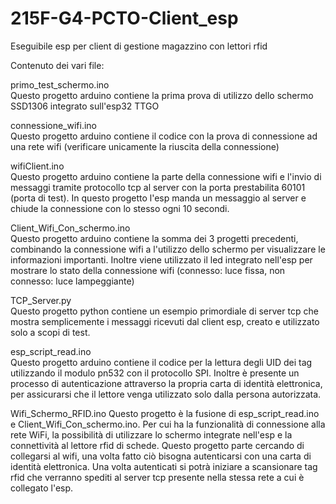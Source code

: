 # 215F-G4-PCTO-Client_esp
Eseguibile esp per client di gestione magazzino con lettori rfid

Contenuto dei vari file:

primo_test_schermo.ino  
Questo progetto arduino contiene la prima prova di utilizzo dello schermo SSD1306 integrato sull'esp32 TTGO

connessione_wifi.ino  
Questo progetto arduino contiene il codice con la prova di connessione ad una rete wifi (verificare unicamente la riuscita della connessione)

wifiClient.ino  
Questo progetto arduino contiene la parte della connessione wifi e l'invio di messaggi tramite protocollo tcp al server con la porta prestabilita 60101 (porta di test). In questo progetto l'esp manda un messaggio al server e chiude la connessione con lo stesso ogni 10 secondi.

Client_Wifi_Con_schermo.ino  
Questo progetto arduino contiene la somma dei 3 progetti precedenti, combinando la connessione wifi a l'utilizzo dello schermo per visualizzare le informazioni importanti. Inoltre viene utilizzato il led integrato nell'esp per mostrare lo stato della connessione wifi (connesso: luce fissa, non connesso: luce lampeggiante)

TCP_Server.py  
Questo progetto python contiene un esempio primordiale di server tcp che mostra semplicemente i messaggi ricevuti dal client esp, creato e utilizzato solo a scopi di test.

esp_script_read.ino  
Questo progetto arduino contiene il codice per la lettura degli UID dei tag utilizzando il modulo pn532 con il protocollo SPI.  Inoltre è presente un processo di autenticazione attraverso la propria carta di identità elettronica, per assicurarsi che il lettore venga utilizzato solo dalla persona autorizzata.

Wifi_Schermo_RFID.ino
Questo progetto è la fusione di esp_script_read.ino  e Client_Wifi_Con_schermo.ino.
Per cui ha la funzionalità di connessione alla rete WiFi, la possibilità di utilizzare lo schermo integrate nell'esp e la connettività al lettore rfid di schede.
Questo progetto parte cercando di collegarsi al wifi, una volta fatto ciò bisogna autenticarsi con una carta di identità elettronica. Una volta autenticati si potrà iniziare a scansionare tag rfid che verranno spediti al server tcp presente nella stessa rete a cui è collegato l'esp.
